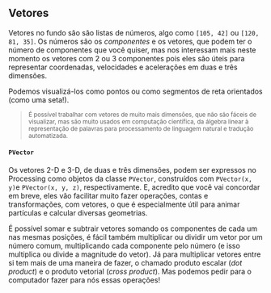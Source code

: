 ## Vetores

Vetores no fundo são são listas de números, algo como `[105, 42]` ou `[120, 81, 35]`. Os números são os *componentes* e os vetores, que podem ter o número de componentes que você quiser, mas nos interessam mais neste momento os vetores com 2 ou 3 componentes pois eles são úteis para representar coordenadas, velocidades e acelerações em duas e três dimensões. 

Podemos visualizá-los como pontos ou como segmentos de reta orientados (como uma seta!).







> <sub> É possível trabalhar com vetores de muito mais dimensôes, que não são fáceis de visualizar, mas são muito usados em computação científica, da álgebra linear à representação de palavras para processamento de linguagem natural e tradução automatizada.</sub> 

#### `PVector`

Os vetores 2-D e 3-D, de duas e três dimensões, podem ser expressos no Processing como objetos da classe `PVector`, construídos com `PVector(x, y)`e `PVector(x, y, z)`, respectivamente. E, acredito que você vai concordar em breve, eles vão facilitar muito fazer operações, contas e transformações, com vetores, o que é especialmente útil para animar partículas e calcular diversas geometrias.





É possível somar e subtrair vetores somando os componentes de cada um nas mesmas posições, é fácil também multiplicar ou dividir um vetor por um número comum, multiplicando cada componente pelo número (e isso multiplica ou divide a magnitude do vetor). Já para multiplicar vetores entre si tem mais de uma maneira de fazer, o chamado produto escalar (*dot product*) e o produto vetorial (*cross product*). Mas podemos pedir para o computador fazer para nós essas operações!

